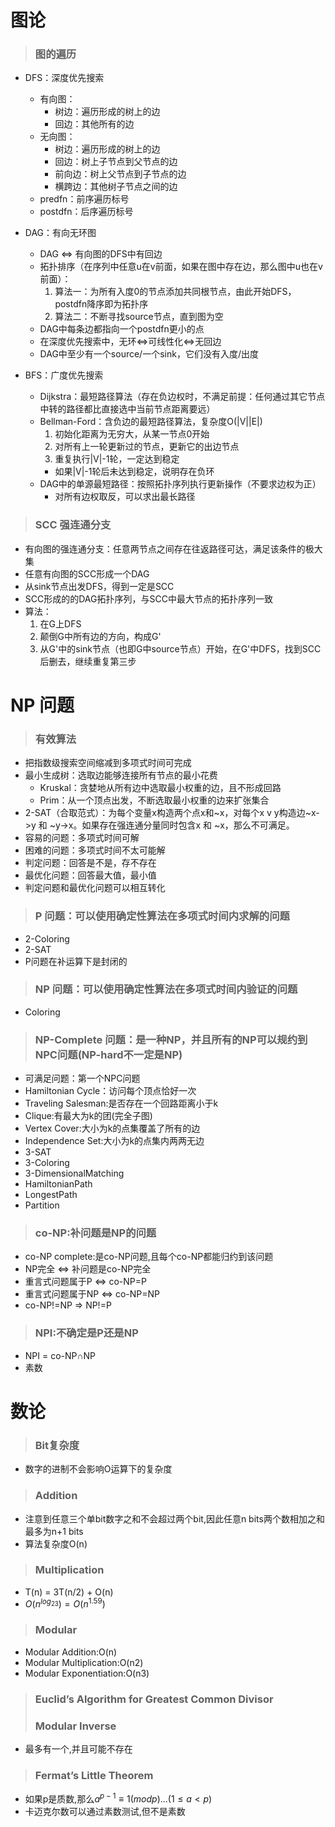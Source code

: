 # 图论
> ### 图的遍历
- DFS：深度优先搜索
    - 有向图：
        - 树边：遍历形成的树上的边
        - 回边：其他所有的边
    - 无向图：
        - 树边：遍历形成的树上的边
        - 回边：树上子节点到父节点的边
        - 前向边：树上父节点到子节点的边
        - 横跨边：其他树子节点之间的边
    - predfn：前序遍历标号
    - postdfn：后序遍历标号
- DAG：有向无环图
    - DAG <=> 有向图的DFS中有回边
    - 拓扑排序（在序列中任意u在v前面，如果在图中存在边，那么图中u也在v前面）：
        1. 算法一：为所有入度0的节点添加共同根节点，由此开始DFS，postdfn降序即为拓扑序
        2. 算法二：不断寻找source节点，直到图为空
    - DAG中每条边都指向一个postdfn更小的点
    - 在深度优先搜索中，无环<=>可线性化<=>无回边
    - DAG中至少有一个source/一个sink，它们没有入度/出度

- BFS：广度优先搜索
    - Dijkstra：最短路径算法（存在负边权时，不满足前提：任何通过其它节点中转的路径都比直接选中当前节点距离要远）
    - Bellman-Ford：含负边的最短路径算法，复杂度O(|V||E|)
        1. 初始化距离为无穷大，从某一节点0开始
        2. 对所有上一轮更新过的节点，更新它的出边节点
        3. 重复执行|V|-1轮，一定达到稳定
        - 如果|V|-1轮后未达到稳定，说明存在负环
    - DAG中的单源最短路径：按照拓扑序列执行更新操作（不要求边权为正）
        - 对所有边权取反，可以求出最长路径
> ### SCC 强连通分支
- 有向图的强连通分支：任意两节点之间存在往返路径可达，满足该条件的极大集
- 任意有向图的SCC形成一个DAG
- 从sink节点出发DFS，得到一定是SCC
- SCC形成的的DAG拓扑序列，与SCC中最大节点的拓扑序列一致
- 算法：
    1. 在G上DFS
    2. 颠倒G中所有边的方向，构成G'
    3. 从G'中的sink节点（也即G中source节点）开始，在G'中DFS，找到SCC后删去，继续重复第三步

# NP 问题
> ### 有效算法
- 把指数级搜索空间缩减到多项式时间可完成
- 最小生成树：选取边能够连接所有节点的最小花费
    - Kruskal：贪婪地从所有边中选取最小权重的边，且不形成回路
    - Prim：从一个顶点出发，不断选取最小权重的边来扩张集合
- 2-SAT（合取范式）：为每个变量x构造两个点x和~x，对每个x v y构造边~x->y 和 ~y->x。如果存在强连通分量同时包含x 和 ~x，那么不可满足。
- 容易的问题：多项式时间可解
- 困难的问题：多项式时间不太可能解
- 判定问题：回答是不是，存不存在
- 最优化问题：回答最大值，最小值
- 判定问题和最优化问题可以相互转化
> ### P 问题：可以使用确定性算法在多项式时间内求解的问题
- 2-Coloring
- 2-SAT
- P问题在补运算下是封闭的
> ### NP 问题：可以使用确定性算法在多项式时间内验证的问题
- Coloring
> ### NP-Complete 问题：是一种NP，并且所有的NP可以规约到NPC问题(NP-hard不一定是NP)
- 可满足问题：第一个NPC问题
- Hamiltonian Cycle：访问每个顶点恰好一次
- Traveling Salesman:是否存在一个回路距离小于k
- Clique:有最大为k的团(完全子图)
- Vertex Cover:大小为k的点集覆盖了所有的边
- Independence Set:大小为k的点集内两两无边
- 3-SAT  
- 3-Coloring
- 3-DimensionalMatching
- HamiltonianPath
- LongestPath
- Partition
> ### co-NP:补问题是NP的问题
- co-NP complete:是co-NP问题,且每个co-NP都能归约到该问题
- NP完全 <=> 补问题是co-NP完全
- 重言式问题属于P <=> co-NP=P
- 重言式问题属于NP <=> co-NP=NP
- co-NP!=NP => NP!=P
> ### NPI:不确定是P还是NP
- NPI = co-NP∩NP
- 素数

# 数论
> ### Bit复杂度
- 数字的进制不会影响O运算下的复杂度
> ### Addition
- 注意到任意三个单bit数字之和不会超过两个bit,因此任意n bits两个数相加之和最多为n+1 bits
- 算法复杂度O(n)
> ### Multiplication
- T(n) = 3T(n/2) + O(n)
- $O(n^{log_23}) = O(n^{1.59})$
> ### Modular
- Modular Addition:O(n)
- Modular Multiplication:O(n2)
- Modular Exponentiation:O(n3)
> ### Euclid’s Algorithm for Greatest Common Divisor
> ### Modular Inverse
- 最多有一个,并且可能不存在
> ### Fermat’s Little Theorem
- 如果p是质数,那么$a^{p-1}\equiv1(mod p)...(1\le a \lt p)$
- 卡迈克尔数可以通过素数测试,但不是素数
